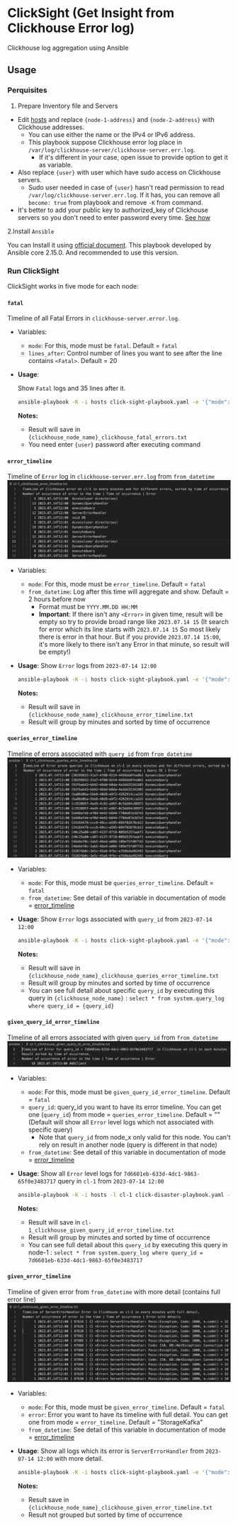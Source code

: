 # ClickSight (Get Insight from Clickhouse Error log)

Clickhouse log aggregation using Ansible

## Usage

### Perquisites

1. Prepare Inventory file and Servers

- Edit [hosts](./hosts) and replace `{node-1-address}` and `{node-2-address}` with  Clickhouse addresses.
  - You can use either the name or the IPv4 or IPv6 address.
  - This playbook suppose Clickhouse error log place in `/var/log/clickhouse-server/clickhouse-server.err.log`.
    - If it's different in your case, open issue to provide option to get it as variable.
- Also replace `{user}` with user which have sudo access on Clickhouse servers.
  - Sudo user needed in case of `{user}` hasn't read permission to read `/var/log/clickhouse-server.err.log`. If it has, you can remove all `become: true` from playbook and remove `-K` from command.
- It's better to add your public key to authorized_key of Clickhouse servers so you don't need to enter password every time. [See how](https://linuxhandbook.com/add-ssh-public-key-to-server/)

2.Install `Ansible`

You can Install it using [official document](https://docs.ansible.com/ansible/latest/installation_guide/intro_installation.html). This playbook developed by Ansible core 2.15.0. And recommended to use this version.

### Run ClickSight

ClickSight works in five mode for each node:

#### `fatal`

Timeline of all Fatal Errors in `clickhouse-server.error.log`.

- Variables:
  - `mode`: For this, mode must be `fatal`. Default = `fatal`
  - `lines_after`: Control number of lines you want to see after the line contains `<Fatal>`. Default = 20
- **Usage**:

  Show `Fatal` logs and 35 lines after it.

  ```bash
  ansible-playbook -K -i hosts click-sight-playbook.yaml -e '{"mode":"fatal","lines_after":"35"}'
  ```

  **Notes:**
  - Result will save in `{clickhouse_node_name}_clickhouse_fatal_errors.txt`
  - You need enter `{user}` password after executing command

#### `error_timeline`

Timeline of `Error` log in `clickhouse-server.err.log` from `from_datetime`
![Clickhouse Error Timeline](static/cl-errors-timeline.png)

- Variables:
  - `mode`: For this, mode must be `error_timeline`. Default = `fatal`
  - `from_datetime`: Log after this time will aggregate and show. Default = 2 hours before now
    - Format must be `YYYY.MM.DD HH:MM`
    - **Important**: If there isn't any `<Error>` in given time, result will be empty so try to provide broad range like `2023.07.14 15` (It search for error which its line starts with `2023.07.14 15` So most likely there is error in that hour. But if you provide `2023.07.14 15:00`, it's more likely to there isn't any Error in that minute, so result will be empty!)
- **Usage**:
  Show `Error` logs from `2023-07-14 12:00`

  ```bash
  ansible-playbook -K -i hosts click-sight-playbook.yaml -e '{"mode":"error_timeline","from_datetime":"2023.07.14 12"}'
  ```

  **Notes:**
  - Result will save in `{clickhouse_node_name}_clickhouse_error_timeline.txt`
  - Result will group by minutes and sorted by time of occurrence

#### `queries_error_timeline`

Timeline of errors associated with `query_id` from `from_datetime`
![Clickhouse Queries with Error](static/cl_queries-error-timeline.png)
  
- Variables:
  - `mode`: For this, mode must be `queries_error_timeline`. Default = `fatal`
  - `from_datetime`: See detail of this variable in documentation of mode = [error_timeline](#error_timeline)
- **Usage**:
  Show `Error` logs associated with `query_id` from `2023-07-14 12:00`

  ```bash
  ansible-playbook -K -i hosts click-sight-playbook.yaml -e '{"mode":"queries_error_timeline","from_datetime":"2023.07.14 12"}'
  ```

  **Notes:**
  - Result will save in `{clickhouse_node_name}_clickhouse_queries_error_timeline.txt`
  - Result will group by minutes and sorted by time of occurrence
  - You can see full detail about specific `query_id` by executing this query in `{clickhouse_node_name}` : `select * from system.query_log where query_id = {query_id}`

#### `given_query_id_error_timeline`

Timeline of all errors associated with given `query_id` from `from_datetime`
![Clickhouse Error for Given Query ID](static/cl_error_for_query_id.png)
  
- Variables:
  - `mode`: For this, mode must be `given_query_id_error_timeline`. Default = `fatal`
  - `query_id`: query_id you want to have its error timeline. You can get one (`query_id`) from mode = `queries_error_timeline`. Default = "" (Default will show all `Error` level logs which not associated with specific query)
    - Note that `query_id` from node_x only valid for this node. You can't rely on result in another node (query is different in that node)
  - `from_datetime`: See detail of this variable in documentation of mode = [error_timeline](#error_timeline)
- **Usage**:
  Show all `Error` level logs for `7d6601eb-633d-4dc1-9863-65f0e3483717` query in `cl-1` from `2023-07-14 12:00`

  ```bash
  ansible-playbook -K -i hosts -l cl-1 click-disaster-playbook.yaml -e '{"mode":"given_query_id_error_timeline","from_datetime":"2023.07.14 12","query_id":"7d6601eb-633d-4dc1-9863-65f0e3483717"}'
  ```

  **Notes:**
  - Result will save in `cl-1_clickhouse_given_query_id_error_timeline.txt`
  - Result will group by minutes and sorted by time of occurrence
  - You can see full detail about this `query_id` by executing this query in node-1 : `select * from system.query_log where query_id = 7d6601eb-633d-4dc1-9863-65f0e3483717`

#### `given_error_timeline`

Timeline of given error from `from_datetime` with more detail (contains full error line)
![Clickhouse Timeline of Given Error](static/cl_detail_for_error.png)
  
- Variables:
  - `mode`: For this, mode must be `given_error_timeline`. Default = `fatal`
  - `error`: Error you want to have its timeline with full detail. You can get one from mode = `error_timeline`. Default = "StorageKafka"
  - `from_datetime`: See detail of this variable in documentation of mode = [error_timeline](#error_timeline)
- **Usage**:
  Show all logs which its error is `ServerErrorHandler` from `2023-07-14 12:00` with more detail.

  ```bash
  ansible-playbook -K -i hosts click-sight-playbook.yaml -e '{"mode":"given_error_timeline","from_datetime":"2023.07.14 12","error":"ServerErrorHandler"}'
  ```

  **Notes:**
  - Result save in `{clickhouse_node_name}_clickhouse_given_error_timeline.txt`
  - Result not grouped but sorted by time of occurrence
